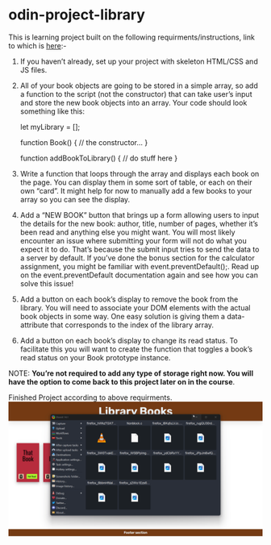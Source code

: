 # odin-project-library

This is learning project built on the following requirments/instructions, link to which is [here](https://www.theodinproject.com/lessons/node-path-javascript-library):-

1. If you haven’t already, set up your project with skeleton HTML/CSS and JS files.

2. All of your book objects are going to be stored in a simple array, so add a function to the script (not the constructor) that can take user’s input and store the new book objects into an array. Your code should look something like this:

    let myLibrary = [];

    function Book() {
      // the constructor...
    }

    function addBookToLibrary() {
      // do stuff here
    }

3. Write a function that loops through the array and displays each book on the page. You can display them in some sort of table, or each on their own “card”. It might help for now to manually add a few books to your array so you can see the display.
    
4. Add a “NEW BOOK” button that brings up a form allowing users to input the details for the new book: author, title, number of pages, whether it’s been read and anything else you might want. You will most likely encounter an issue where submitting your form will not do what you expect it to do. That’s because the submit input tries to send the data to a server by default. If you’ve done the bonus section for the calculator assignment, you might be familiar with event.preventDefault();. Read up on the event.preventDefault documentation again and see how you can solve this issue!
    
5. Add a button on each book’s display to remove the book from the library.
You will need to associate your DOM elements with the actual book objects in some way. One easy solution is giving them a data-attribute that corresponds to the index of the library array.

6. Add a button on each book’s display to change its read status.
        To facilitate this you will want to create the function that toggles a book’s read status on your Book prototype instance.

NOTE: **You’re not required to add any type of storage right now. You will have the option to come back to this project later on in the course**.



Finished Project according to above requirments.
![](https://github.com/Paras14/odin-project-library/blob/main/chrome_vY58MyHbLk.gif)
